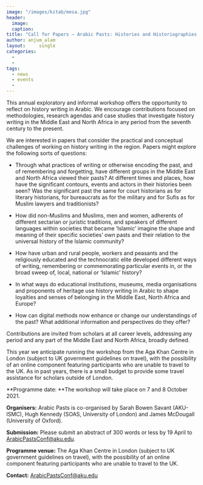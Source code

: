 ```yaml
---
image: "/images/kitab/mesa.jpg"
header:
  image: 
  caption: 
title: "Call for Papers – Arabic Pasts: Histories and Historiographies (Annual Workshop)"			
author: anjum_alam		
layout:		single
categories:
  - 
  - 
tags:
  - news
  - events
  - 
---
```

This annual exploratory and informal workshop offers the opportunity to reflect on history writing in Arabic. We encourage contributions focused on methodologies, research agendas and case studies that investigate history writing in the Middle East and North Africa in any period from the seventh century to the present.

We are interested in papers that consider the practical and conceptual challenges of working on history writing in the region. Papers might explore the following sorts of questions:

-   Through what practices of writing or otherwise encoding the past, and of remembering and forgetting, have different groups in the Middle East and North Africa viewed their pasts? At different times and places, how have the significant contours, events and actors in their histories been seen? Was the significant past the same for court historians as for literary historians, for bureaucrats as for the military and for Sufis as for Muslim lawyers and traditionists?

-   How did non-Muslims and Muslims, men and women, adherents of different sectarian or juristic traditions, and speakers of different languages within societies that became ‘Islamic’ imagine the shape and meaning of their specific societies’ own pasts and their relation to the universal history of the Islamic community?

-   How have urban and rural people, workers and peasants and the religiously educated and the technocratic elite developed different ways of writing, remembering or commemorating particular events in, or the broad sweep of, local, national or ‘Islamic’ history?

-   In what ways do educational institutions, museums, media organisations and proponents of heritage use history writing in Arabic to shape loyalties and senses of belonging in the Middle East, North Africa and Europe?

-   How can digital methods now enhance or change our understandings of the past? What additional information and perspectives do they offer?

Contributions are invited from scholars at all career levels, addressing any period and any part of the Middle East and North Africa, broadly defined.

This year we anticipate running the workshop from the Aga Khan Centre in London (subject to UK government guidelines on travel), with the possibility of an online component featuring participants who are unable to travel to the UK. As in past years, there is a small budget to provide some travel assistance for scholars outside of London.

**Programme date: **The workshop will take place on 7 and 8 October 2021. 

**Organisers:** Arabic Pasts is co-organised by Sarah Bowen Savant (AKU-ISMC), Hugh Kennedy (SOAS, University of London) and James McDougall (University of Oxford).

**Submission:** Please submit an abstract of 300 words or less by 19 April to <ArabicPastsConf@aku.edu>.

**Programme venue:** The Aga Khan Centre in London (subject to UK government guidelines on travel), with the possibility of an online component featuring participants who are unable to travel to the UK.

**Contact:** <ArabicPastsConf@aku.edu>
